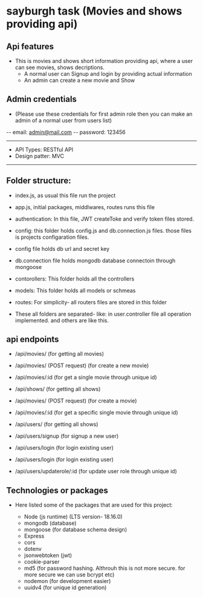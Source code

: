 # sayburgh task (Movies and shows providing api)

## Api features
- This is movies and shows short information providing api, where a user can see movies, shows decriptions.
  - A normal user can Signup and login by providing actual information
  - An admin can create a new movie and Show


## Admin credentials 
  - (Please use these credentials for first admin role then you can make an admin of  a normal user from users list)

  -- email: admin@mail.com 
  -- password: 123456

  

-----------------------------------------

- API Types: RESTful API
- Design patter: MVC

-----------------------------------------

## Folder structure: 

- index.js, as usual this file run the project 
- app.js, initial packages, middlwares, routes runs this file

- authentication: In this file, JWT createToke and verify token files stored. 
- config: this folder holds config.js and db.connection.js files. those files is projects configaration files. 
- config file holds db url and secret key
- db.connection file holds mongodb database connectoin through mongoose

- contorollers: This folder holds all the controllers
- models: This folder holds all models or schmeas
- routes: For simplicity- all routers files are stored in this folder 

- These all folders are separated- like: in user.controller file all operation implemented. and others are like this. 


## api endpoints

 - /api/movies/ (for getting all movies)
 - /api/movies/ (POST request) (for create a new movie)
 - /api/movies/:id (for get a single movie through unique id)

 - /api/shows/ (for getting all shows)
 - /api/movies/ (POST request) (for create a movie)
 - /api/movies/:id (for get a specific single movie through unique id)

 - /api/users/ (for getting all shows)
 - /api/users/signup (for signup a new user)
 - /api/users/login (for login existing user)
 - /api/users/login (for login existing user)
 - /api/users/updaterole/:id (for update user role through unique id)



## Technologies or packages

  - Here listed some of the packages that are used for this project:

    - Node (js runtime) (LTS version- 18.16.0)
    - mongodb (database)
    - mongoose (for database schema design)
    - Express
    - cors
    - dotenv
    - jsonwebtoken (jwt)
    - cookie-parser
    - md5 (for password hashing. Althrouh this is not more secure. for more secure we can use bcrypt etc)
    - nodemon (for development easier)
    - uuidv4 (for unique id generation)
    